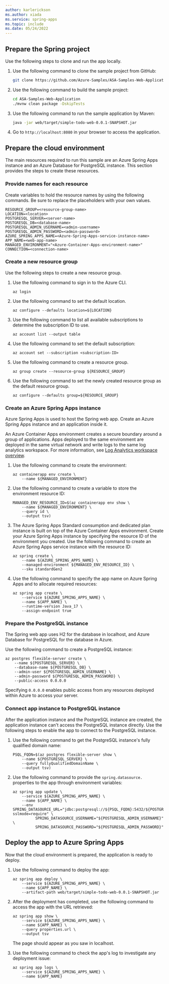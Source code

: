 ```yaml
---
author: karlerickson
ms.author: xiada
ms.service: spring-apps
ms.topic: include
ms.date: 05/24/2022
---
```


<!-- 
For clarity of structure, a separate markdown file is used to describe how to deploy to Azure Spring Apps consumption plan.

[!INCLUDE [deploy-to-azure-spring-apps-consumption-plan](includes/quickstart-deploy-web-app/deploy-consumption-plan.md)]

-->

## Prepare the Spring project

Use the following steps to clone and run the app locally.

1. Use the following command to clone the sample project from GitHub:

   ```bash
   git clone https://github.com/Azure-Samples/ASA-Samples-Web-Application.git
   ```

2. Use the following command to build the sample project:

   ```bash
   cd ASA-Samples-Web-Application
   ./mvnw clean package -DskipTests
   ```

3. Use the following command to run the sample application by Maven:

   ```bash
   java -jar web/target/simple-todo-web-0.0.1-SNAPSHOT.jar
   ```

4. Go to `http://localhost:8080` in your browser to access the application.

## Prepare the cloud environment

The main resources required to run this sample are an Azure Spring Apps instance and an Azure Database for PostgreSQL instance. This section provides the steps to create these resources.

### Provide names for each resource

Create variables to hold the resource names by using the following commands. Be sure to replace the placeholders with your own values.

```azurecli
RESOURCE_GROUP=<resource-group-name>
LOCATION=<location>
POSTGRESQL_SERVER=<server-name>
POSTGRESQL_DB=<database-name>
POSTGRESQL_ADMIN_USERNAME=<admin-username>
POSTGRESQL_ADMIN_PASSWORD=<admin-password>
AZURE_SPRING_APPS_NAME=<Azure-Spring-Apps-service-instance-name>
APP_NAME=<web-app-name>
MANAGED_ENVIRONMENT="<Azure-Container-Apps-environment-name>"
CONNECTION=<connection-name>
```

### Create a new resource group

Use the following steps to create a new resource group.

1. Use the following command to sign in to the Azure CLI.

   ```azurecli
   az login
   ```

1. Use the following command to set the default location.

   ```azurecli
   az configure --defaults location=${LOCATION}
   ```

1. Use the following command to list all available subscriptions to determine the subscription ID to use.

   ```azurecli
   az account list --output table
   ```

1. Use the following command to set the default subscription:

   ```azurecli
   az account set --subscription <subscription-ID>
   ```

1. Use the following command to create a resource group.

   ```azurecli
   az group create --resource-group ${RESOURCE_GROUP}
   ```

1. Use the following command to set the newly created resource group as the default resource group.

   ```azurecli
   az configure --defaults group=${RESOURCE_GROUP}
   ```

### Create an Azure Spring Apps instance

Azure Spring Apps is used to host the Spring web app. Create an Azure Spring Apps instance and an application inside it.

An Azure Container Apps environment creates a secure boundary around a group of applications. Apps deployed to the same environment are deployed in the same virtual network and write logs to the same log analytics workspace. For more information, see [Log Analytics workspace overview](../../../azure-monitor/logs/log-analytics-workspace-overview.md).

1. Use the following command to create the environment:

   ```azurecli
   az containerapp env create \
       --name ${MANAGED_ENVIRONMENT}
   ```

1. Use the following command to create a variable to store the environment resource ID:

   ```azurecli
   MANAGED_ENV_RESOURCE_ID=$(az containerapp env show \
       --name ${MANAGED_ENVIRONMENT} \
       --query id \
       --output tsv)
   ```

1. The Azure Spring Apps Standard consumption and dedicated plan instance is built on top of the Azure Container Apps environment. Create your Azure Spring Apps instance by specifying the resource ID of the environment you created. Use the following command to create an Azure Spring Apps service instance with the resource ID:

   ```azurecli
   az spring create \
       --name ${AZURE_SPRING_APPS_NAME} \
       --managed-environment ${MANAGED_ENV_RESOURCE_ID} \
       --sku standardGen2
   ```

1. Use the following command to specify the app name on Azure Spring Apps and to allocate required resources:

   ```azurecli
   az spring app create \
       --service ${AZURE_SPRING_APPS_NAME} \
       --name ${APP_NAME} \
       --runtime-version Java_17 \
       --assign-endpoint true
   ```

### Prepare the PostgreSQL instance

The Spring web app uses H2 for the database in localhost, and Azure Database for PostgreSQL for the database in Azure.

Use the following command to create a PostgreSQL instance:

```azurecli
az postgres flexible-server create \
    --name ${POSTGRESQL_SERVER} \
    --database-name ${POSTGRESQL_DB} \
    --admin-user ${POSTGRESQL_ADMIN_USERNAME} \
    --admin-password ${POSTGRESQL_ADMIN_PASSWORD} \
    --public-access 0.0.0.0
```

Specifying `0.0.0.0` enables public access from any resources deployed within Azure to access your server.

### Connect app instance to PostgreSQL instance

After the application instance and the PostgreSQL instance are created, the application instance can't access the PostgreSQL instance directly. Use the following steps to enable the app to connect to the PostgreSQL instance.

1. Use the following command to get the PostgreSQL instance's fully qualified domain name:

   ```azurecli
   PSQL_FQDN=$(az postgres flexible-server show \
       --name ${POSTGRESQL_SERVER} \
       --query fullyQualifiedDomainName \
       --output tsv)
   ```

1. Use the following command to provide the `spring.datasource.` properties to the app through environment variables:

   ```azurecli
   az spring app update \
       --service ${AZURE_SPRING_APPS_NAME} \
       --name ${APP_NAME} \
       --env SPRING_DATASOURCE_URL="jdbc:postgresql://${PSQL_FQDN}:5432/${POSTGRESQL_DB}?sslmode=require" \
             SPRING_DATASOURCE_USERNAME="${POSTGRESQL_ADMIN_USERNAME}" \
             SPRING_DATASOURCE_PASSWORD="${POSTGRESQL_ADMIN_PASSWORD}"
   ```

## Deploy the app to Azure Spring Apps

Now that the cloud environment is prepared, the application is ready to deploy.

1. Use the following command to deploy the app:

   ```azurecli
   az spring app deploy \
       --service ${AZURE_SPRING_APPS_NAME} \
       --name ${APP_NAME} \
       --artifact-path web/target/simple-todo-web-0.0.1-SNAPSHOT.jar
   ```

2. After the deployment has completed, use the following command to access the app with the URL retrieved:

   ```azurecli
   az spring app show \
       --service ${AZURE_SPRING_APPS_NAME} \
       --name ${APP_NAME} \
       --query properties.url \
       --output tsv
   ```

   The page should appear as you saw in localhost.

3. Use the following command to check the app's log to investigate any deployment issue:

   ```azurecli
   az spring app logs \
       --service ${AZURE_SPRING_APPS_NAME} \
       --name ${APP_NAME}
   ```

